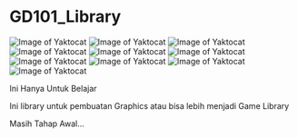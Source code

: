 # GD101_Library

![Image of Yaktocat](https://i.ibb.co/QYMHNNF/passing.png) ![Image of Yaktocat](https://i.ibb.co/7kwyJKb/Windows.png)
![Image of Yaktocat](https://i.ibb.co/wcg0zP1/failure.png) ![Image of Yaktocat](https://i.ibb.co/CBRB8Nq/Andro.png)
![Image of Yaktocat](https://i.ibb.co/wcg0zP1/failure.png) ![Image of Yaktocat](https://i.ibb.co/7vjgwSR/Htnl5.png)
![Image of Yaktocat](https://i.ibb.co/wcg0zP1/failure.png) ![Image of Yaktocat](https://i.ibb.co/swh6tVT/PS1.png)
![Image of Yaktocat](https://i.ibb.co/wcg0zP1/failure.png) ![Image of Yaktocat](https://i.ibb.co/7vK4LLh/ps2.png)

Ini Hanya Untuk Belajar

Ini library untuk pembuatan Graphics atau bisa lebih menjadi Game Library

Masih Tahap Awal...
